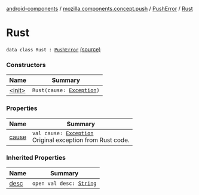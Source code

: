 [android-components](../../../index.md) / [mozilla.components.concept.push](../../index.md) / [PushError](../index.md) / [Rust](./index.md)

# Rust

`data class Rust : `[`PushError`](../index.md) [(source)](https://github.com/mozilla-mobile/android-components/blob/master/components/concept/push/src/main/java/mozilla/components/concept/push/PushProcessor.kt#L104)

### Constructors

| Name | Summary |
|---|---|
| [&lt;init&gt;](-init-.md) | `Rust(cause: `[`Exception`](https://kotlinlang.org/api/latest/jvm/stdlib/kotlin/-exception/index.html)`)` |

### Properties

| Name | Summary |
|---|---|
| [cause](cause.md) | `val cause: `[`Exception`](https://kotlinlang.org/api/latest/jvm/stdlib/kotlin/-exception/index.html)<br>Original exception from Rust code. |

### Inherited Properties

| Name | Summary |
|---|---|
| [desc](../desc.md) | `open val desc: `[`String`](https://kotlinlang.org/api/latest/jvm/stdlib/kotlin/-string/index.html) |
